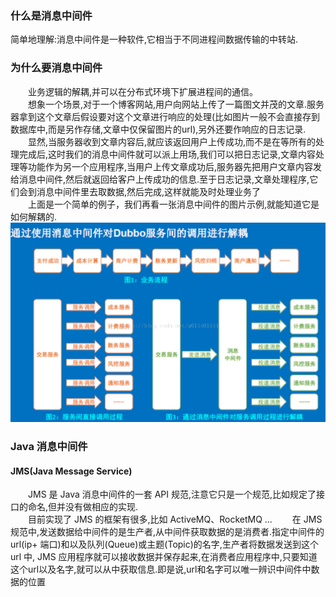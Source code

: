 ### 什么是消息中间件
简单地理解:消息中间件是一种软件,它相当于不同进程间数据传输的中转站.

### 为什么要消息中间件
　　业务逻辑的解耦,并可以在分布式环境下扩展进程间的通信。  
　　想象一个场景,对于一个博客网站,用户向网站上传了一篇图文并茂的文章.服务器拿到这个文章后假设要对这个文章进行响应的处理(比如图片一般不会直接存到数据库中,而是另作存储,文章中仅保留图片的url),另外还要作响应的日志记录.  
　　显然,当服务器收到文章内容后,就应该返回用户上传成功,而不是在等所有的处理完成后,这时我们的消息中间件就可以派上用场,我们可以把日志记录,文章内容处理等功能作为另一个应用程序,当用户上传文章成功后,服务器先把用户文章内容发给消息中间件,然后就返回给客户上传成功的信息.至于日志记录,文章处理程序,它们会到消息中间件里去取数据,然后完成,这样就能及时处理业务了  
　　上面是一个简单的例子，我们再看一张消息中间件的图片示例,就能知道它是如何解耦的.  
  ![消息中间件](消息中间件示例.png "图片来源于http://blog.csdn.net/u014401141/article/details/71249455")
### Java 消息中间件　　
#### JMS(Java Message Service)  
　　JMS 是 Java 消息中间件的一套 API 规范,注意它只是一个规范,比如规定了接口的命名,但并没有做相应的实现.  
　　目前实现了 JMS 的框架有很多,比如 ActiveMQ、RocketMQ ...
　　在 JMS 规范中,发送数据给中间件的是生产者,从中间件获取数据的是消费者.指定中间件的url(ip+ 端口)和以及队列(Queue)或主题(Topic)的名字,生产者将数据发送到这个url 中, JMS 应用程序就可以接收数据并保存起来,在消费者应用程序中,只要知道这个url以及名字,就可以从中获取信息.即是说,url和名字可以唯一辨识中间件中数据的位置  